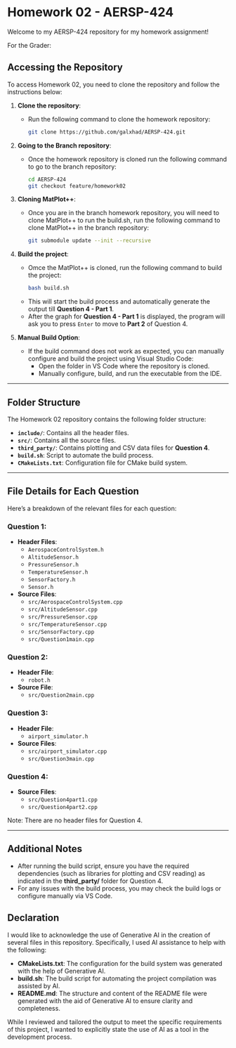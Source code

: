 # Homework 02 - AERSP-424

Welcome to my AERSP-424 repository for my homework assignment!

For the Grader:

## Accessing the Repository

To access Homework 02, you need to clone the repository and follow the instructions below:

1. **Clone the repository**:
   - Run the following command to clone the homework repository:
     ```bash
     git clone https://github.com/galxhad/AERSP-424.git
     ```
2. **Going to the Branch repository**:
   - Once the homework repository is cloned run the following command to go to the branch repository:
     ```bash
     cd AERSP-424
     git checkout feature/homework02
     ```     
3. **Cloning MatPlot++**:
   - Once you are in the branch homework repository, you will need to clone MatPlot++ to run the build.sh, run the following command to clone MatPlot++ in the branch repository:
     ```bash
     git submodule update --init --recursive
     ```  
4. **Build the project**:
   - Omce the MatPlot++ is cloned, run the following command to build the project:
     ```bash
     bash build.sh
     ```
   - This will start the build process and automatically generate the output till **Question 4 - Part 1**.
   - After the graph for **Question 4 - Part 1** is displayed, the program will ask you to press `Enter` to move to **Part 2** of Question 4.

3. **Manual Build Option**:
   - If the build command does not work as expected, you can manually configure and build the project using Visual Studio Code:
     - Open the folder in VS Code where the repository is cloned.
     - Manually configure, build, and run the executable from the IDE.

---

## Folder Structure

The Homework 02 repository contains the following folder structure:

- **`include/`**: Contains all the header files.
- **`src/`**: Contains all the source files.
- **`third_party/`**: Contains plotting and CSV data files for **Question 4**.
- **`build.sh`**: Script to automate the build process.
- **`CMakeLists.txt`**: Configuration file for CMake build system.

---

## File Details for Each Question

Here’s a breakdown of the relevant files for each question:

### **Question 1**:
- **Header Files**: 
  - `AerospaceControlSystem.h`
  - `AltitudeSensor.h`
  - `PressureSensor.h`
  - `TemperatureSensor.h`
  - `SensorFactory.h`
  - `Sensor.h`
- **Source Files**:
  - `src/AerospaceControlSystem.cpp`
  - `src/AltitudeSensor.cpp`
  - `src/PressureSensor.cpp`
  - `src/TemperatureSensor.cpp`
  - `src/SensorFactory.cpp`
  - `src/Question1main.cpp`

### **Question 2**:
- **Header File**:
  - `robot.h`
- **Source File**:
  - `src/Question2main.cpp`

### **Question 3**:
- **Header File**:
  - `airport_simulator.h`
- **Source Files**:
  - `src/airport_simulator.cpp`
  - `src/Question3main.cpp`

### **Question 4**:
- **Source Files**:
  - `src/Question4part1.cpp`
  - `src/Question4part2.cpp`

Note: There are no header files for Question 4.

---

## Additional Notes

- After running the build script, ensure you have the required dependencies (such as libraries for plotting and CSV reading) as indicated in the **third_party/** folder for Question 4.
- For any issues with the build process, you may check the build logs or configure manually via VS Code.

## Declaration

I would like to acknowledge the use of Generative AI in the creation of several files in this repository. Specifically, I used AI assistance to help with the following:

- **CMakeLists.txt**: The configuration for the build system was generated with the help of Generative AI.
- **build.sh**: The build script for automating the project compilation was assisted by AI.
- **README.md**: The structure and content of the README file were generated with the aid of Generative AI to ensure clarity and completeness.

While I reviewed and tailored the output to meet the specific requirements of this project, I wanted to explicitly state the use of AI as a tool in the development process.
